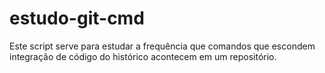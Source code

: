 # estudo-git-cmd
Este script serve para estudar a frequência que comandos que escondem integração de código do histórico acontecem em um repositório.
